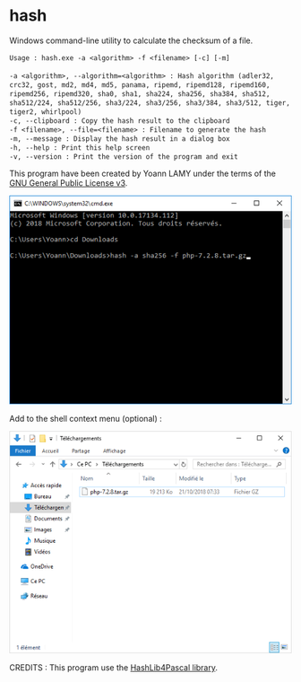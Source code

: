 # hash

Windows command-line utility to calculate the checksum of a file.

```
Usage : hash.exe -a <algorithm> -f <filename> [-c] [-m]

-a <algorithm>, --algorithm=<algorithm> : Hash algorithm (adler32, crc32, gost, md2, md4, md5, panama, ripemd, ripemd128, ripemd160, ripemd256, ripemd320, sha0, sha1, sha224, sha256, sha384, sha512, sha512/224, sha512/256, sha3/224, sha3/256, sha3/384, sha3/512, tiger, tiger2, whirlpool)
-c, --clipboard : Copy the hash result to the clipboard
-f <filename>, --file=<filename> : Filename to generate the hash
-m, --message : Display the hash result in a dialog box
-h, --help : Print this help screen
-v, --version : Print the version of the program and exit
```

This program have been created by Yoann LAMY under the terms of the [GNU General Public License v3](http://www.gnu.org/licenses/gpl.html).

![Preview](hash-1.gif)

Add to the shell context menu (optional) :

![Preview](hash-2.gif)

CREDITS :
This program use the [HashLib4Pascal library](https://github.com/Xor-el/HashLib4Pascal).
